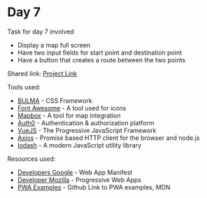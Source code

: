# Day 7

Task for day 7 involved 
   - Display a map full screen
   - Have two input fields for start point and destination point
   - Have a button that creates a route between the two points
   
  
Shared link: [Project Link](https://assignment-xeyglviohr.now.sh)

Tools used:
- [BULMA](https://bulma.io) - CSS Framework
- [Font Awesome](https://fontawesome.com) - A tool used for icons
- [Mapbox](https://www.mapbox.com/) - A tool for map integration
- [Auth0](https://manage.auth0.com/) - Authentication & authorization platform
- [VueJS](https://vuejs.org) - The Progressive JavaScript Framework
- [Axios](https://github.com/axios/axios) - Promise based HTTP client for the browser and node.js
- [lodash](https://lodash.com) - A modern JavaScript utility library

Resources used:
- [Developers Google](https://developers.google.com/web/fundamentals/web-app-manifest/) - Web App Manifest
- [Developer Mozilla](https://developer.mozilla.org/en-US/docs/Web/Apps/Progressive) - Progressive Web Apps
- [PWA Examples](https://github.com/mdn/pwa-examples) - Github Link to PWA examples, MDN
